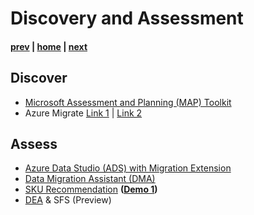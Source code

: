 # Discovery and Assessment

#### [prev](./choosewhichsql.md) | [home](./readme.md)  | [next](./remediation.md)

## Discover
* [Microsoft Assessment and Planning (MAP) Toolkit](https://www.microsoft.com/en-us/download/details.aspx?id=7826&msclkid=8e7def7ecffe11ec8c3035a0624ed880)
* Azure Migrate [Link 1](https://docs.microsoft.com/en-us/azure/migrate/concepts-azure-sql-assessment-calculation) | [Link 2](https://docs.microsoft.com/en-us/azure/migrate/how-to-create-azure-sql-assessment#:~:text=%20Run%20an%20assessment%20as%20follows%3A%20%201,to%20which%20you%20want%20to%20migrate.%20See%20More.)

## Assess
  * [Azure Data Studio (ADS) with Migration Extension](https://docs.microsoft.com/en-us/sql/azure-data-studio/extensions/azure-sql-migration-extension)
  * [Data Migration Assistant (DMA)](https://docs.microsoft.com/en-us/sql/dma/)
  * [SKU Recommendation](https://docs.microsoft.com/en-us/sql/dma/dma-sku-recommend-sql-db?view=sql-server-ver15) **([Demo 1](./Demo1.md))**
  * [DEA](https://docs.microsoft.com/en-us/sql/dea/database-experimentation-assistant-overview?view=sql-server-ver15) & SFS (Preview)